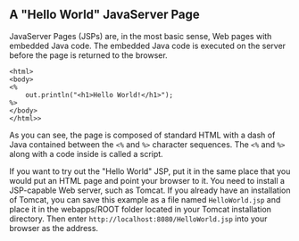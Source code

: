 ## A "Hello World" JavaServer Page
JavaServer Pages (JSPs) are, in the most basic sense, Web pages with embedded Java code. The embedded Java code is executed on the server before the page is returned to the browser.
```
<html>
<body>
<%
    out.println("<h1>Hello World!</h1>");
%>
</body>
</html>>
```
As you can see, the page is composed of standard HTML with a dash of Java contained between the `<%` and `%>` character sequences. The `<%` and `%>` along with a code inside is called a script.

If you want to try out the "Hello World" JSP, put it in the same place that you would put an HTML page and point your browser to it. You need to install a JSP-capable Web server, such as Tomcat. If you already have an installation of Tomcat, you can save this example as a file named `HelloWorld.jsp` and place it in the webapps/ROOT folder located in your Tomcat installation directory. Then enter `http://localhost:8080/HelloWorld.jsp` into your browser as the address.

